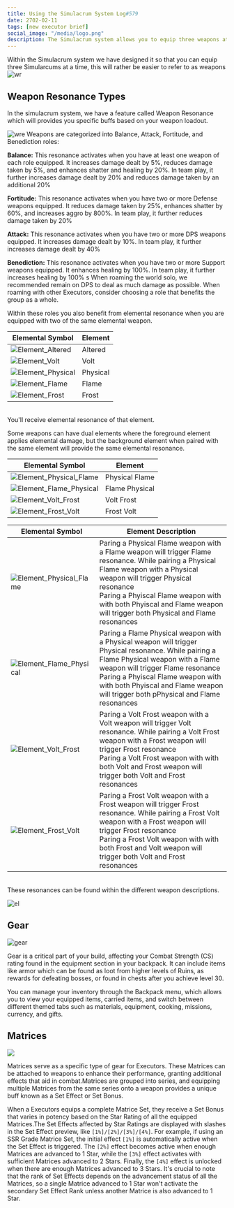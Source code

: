 ```yaml
---
title: Using the Simulacrum System Log#579
date: 2702-02-11
tags: [new executor brief]
social_image: "/media/logo.png"
description: The Simulacrum system allows you to equip three weapons at a time and provides buffs based on their role. You can use matrices and traits to further improve your roles depending on the situation, and your use of the Simulacrum system.
---
```


Within the Simulacrum system we have designed it so that you can equip three Simularcums at a time, this will rather be easier to refer to as weapons
![wr](/media/wr.png)

## Weapon Resonance Types

In the simulacrum system, we have a feature called Weapon Resonance which will provides you specific buffs based on your weapon loadout.

![wre](/media/wre.png)
Weapons are categorized into Balance, Attack, Fortitude, and Benediction roles:

**Balance:** This resonance activates when you have at least one weapon of each role equipped. It increases damage dealt by 5%, reduces damage taken by 5%, and enhances shatter and healing by 20%. In team play, it further increases damage dealt by 20% and reduces damage taken by an additional 20%​​

**Fortitude:** This resonance activates when you have two or more Defense weapons equipped. It reduces damage taken by 25%, enhances shatter by 60%, and increases aggro by 800%. In team play, it further reduces damage taken by 20%​​

**Attack:** This resonance activates when you have two or more DPS weapons equipped. It increases damage dealt by 10%. In team play, it further increases damage dealt by 40%​

**Benediction:** This resonance activates when you have two or more Support weapons equipped. It enhances healing by 100%. In team play, it further increases healing by 100%​​
s
When roaming the world solo, we recommended remain on DPS to deal as much damage as possible. When roaming with other Executors, consider choosing a role that benefits the group as a whole.

Within these roles you also benefit from elemental resonance when you are equipped with two of the same elemental weapon.

| Elemental Symbol                                 | Element  |
| ------------------------------------------------ | -------- |
| ![Element_Altered](/media/Element_Altered.png)   | Altered  |
| ![Element_Volt](/media/Element_Volt.png)         | Volt     |
| ![Element_Physical](/media/Element_Physical.png) | Physical |
| ![Element_Flame](/media/Element_Flame.png)       | Flame    |
| ![Element_Frost](/media/Element_Frost.png)       | Frost    |

</br>
You'll receive elemental resonance of that element.
</br>

Some weapons can have dual elements where the foreground element applies elemental damage, but the background element when paired with the same element will provide the same elemental resonance.

| Elemental Symbol                                            | Element        |
| ----------------------------------------------------------- | -------------- |
| ![Element_Physical_Flame](/media/Element_PhysicalFlame.png) | Physical Flame |
| ![Element_Flame_Physical](/media/Element_FlamePhysical.png) | Flame Physical |
| ![Element_Volt_Frost](/media/Element_VoltFrost.png)         | Volt Frost     |
| ![Element_Frost_Volt](/media/Element_FrostVolt.png)         | Frost Volt     |

| Elemental Symbol                                            | Element Description                                                                                                                                                                                                                                                                                          |
| ----------------------------------------------------------- | ------------------------------------------------------------------------------------------------------------------------------------------------------------------------------------------------------------------------------------------------------------------------------------------------------------ |
| ![Element_Physical_Flame](/media/Element_PhysicalFlame.png) | Paring a Physical Flame weapon with a Flame weapon will trigger Flame resonance. While pairing a Physical Flame weapon with a Physical weapon will trigger Physical resonance </br> Paring a Phyiscal Flame weapon with with both Phyiscal and Flame weapon will trigger both Physical and Flame resonances  |
| ![Element_Flame_Physical](/media/Element_FlamePhysical.png) | Paring a Flame Physical weapon with a Physical weapon will trigger Physical resonance. While pairing a Flame Physical weapon with a Flame weapon will trigger Flame resonance </br> Paring a Phyiscal Flame weapon with with both Phyiscal and Flame weapon will trigger both pPhysical and Flame resonances |
| ![Element_Volt_Frost](/media/Element_VoltFrost.png)         | Paring a Volt Frost weapon with a Volt weapon will trigger Volt resonance. While pairing a Volt Frost weapon with a Frost weapon will trigger Frost resonance </br> Paring a Volt Frost weapon with with both Volt and Frost weapon will trigger both Volt and Frost resonances                              |
| ![Element_Frost_Volt](/media/Element_FrostVolt.png)         | Paring a Frost Volt weapon with a Frost weapon will trigger Frost resonance. While pairing a Frost Volt weapon with a Frost weapon will trigger Frost resonance </br> Paring a Frost Volt weapon with with both Frost and Volt weapon will trigger both Volt and Frost resonances                            |

</br> 
These resonances can be found within the different weapon descriptions.
</br>

![el](/media/el.png)

## Gear

![gear](/media/gear.jpg)

Gear is a critical part of your build, affecting your Combat Strength (CS) rating found in the equipment section in your backpack. It can include items like armor which can be found as loot from higher levels of Ruins, as rewards for defeating bosses, or found in chests after you achieve level 30.

You can manage your inventory through the Backpack menu, which allows you to view your equipped items, carried items, and switch between different themed tabs such as materials, equipment, cooking, missions, currency, and gifts.

## Matrices

![](https://telegra.ph/file/d188583ef4e4fc96c8e0e.png)

Matrices serve as a specific type of gear for Executors. These Matrices can be attached to weapons to enhance their performance, granting additional effects that aid in combat.Matrices are grouped into series, and equipping multiple Matrices from the same series onto a weapon provides a unique buff known as a Set Effect or Set Bonus.

When a Executors equips a complete Matrice Set, they receive a Set Bonus that varies in potency based on the Star Rating of all the equipped Matrices.The Set Effects affected by Star Ratings are displayed with slashes in the Set Effect preview, like `[1%]/[2%]/[3%]/[4%]`. For example, if using an SSR Grade Matrice Set, the initial effect `[1%]` is automatically active when the Set Effect is triggered. The `[2%]` effect becomes active when enough Matrices are advanced to 1 Star, while the `[3%]` effect activates with sufficient Matrices advanced to 2 Stars. Finally, the `[4%]` effect is unlocked when there are enough Matrices advanced to 3 Stars. It's crucial to note that the rank of Set Effects depends on the advancement status of all the Matrices, so a single Matrice advanced to 1 Star won't activate the secondary Set Effect Rank unless another Matrice is also advanced to 1 Star.
